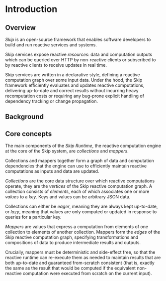 # Introduction

## Overview

*Skip* is an open-source framework that enables software developers to build and run reactive services and systems.

Skip services expose reactive *resources*: data and computation outputs which can be queried over HTTP by non-reactive clients or subscribed to by reactive clients to receive updates in real time.

Skip services are written in a declarative style, defining a reactive computation graph over some input data.
Under the hood, the Skip framework efficiently evaluates and updates reactive computations, delivering up-to-date and correct results without incurring heavy recomputation costs or requiring any bug-prone explicit handling of dependency tracking or change propagation.

## Background

## Core concepts

The main components of the *Skip Runtime*, the reactive computation engine at the core of the Skip system, are *collections* and *mappers*.

Collections and mappers together form a graph of data and computation dependencies that the engine can use to efficiently maintain reactive computations as inputs and data are updated.

*Collections* are the core data structure over which reactive computations operate, they are the *vertices* of the Skip reactive computation graph.
A collection consists of *elements*, each of which associates one or more *values* to a *key*.
Keys and values can be arbitrary JSON data.

Collections can either be *eager*, meaning they are always kept up-to-date, or *lazy*, meaning that values are only computed or updated in response to queries for a particular key.

*Mappers* are values that express a computation from elements of one collection to elements of another collection. Mappers form the *edges* of the Skip reactive computation graph, specifying transformations and compositions of data to produce intermediate results and outputs.

Crucially, mappers must be deterministic and side-effect free, so that the reactive runtime can re-execute them as needed to maintain results that are both up-to-date and guaranteed from-scratch consistent (that is, exactly the same as the result that would be computed if the equivalent non-reactive computation were executed from scratch on the current input).

